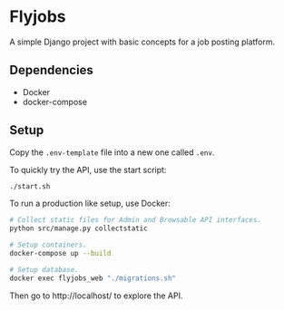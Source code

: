 # Flyjobs

A simple Django project with basic concepts for a job posting platform.


## Dependencies

- Docker
- docker-compose


## Setup

Copy the `.env-template` file into a new one called `.env`.

To quickly try the API, use the start script:
```bash
./start.sh
```

To run a production like setup, use Docker:
```bash
# Collect static files for Admin and Browsable API interfaces.
python src/manage.py collectstatic

# Setup containers.
docker-compose up --build

# Setup database.
docker exec flyjobs_web "./migrations.sh"
```

Then go to http://localhost/ to explore the API.
